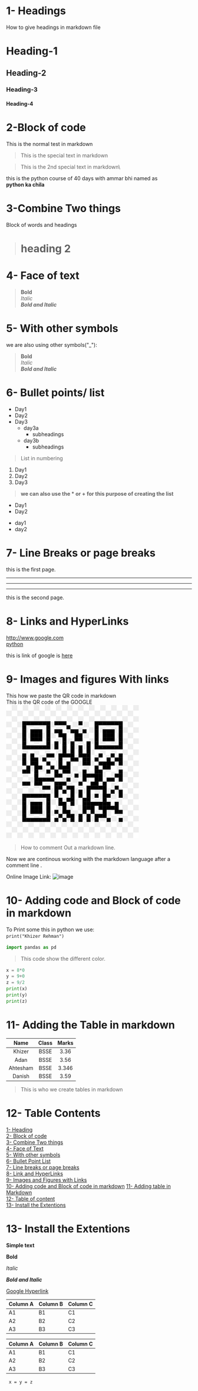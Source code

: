 # 1- Headings 
How to give headings in markdown file 

# Heading-1
## Heading-2
### Heading-3
####  Heading-4


# 2-Block of code
This is the normal test in markdown
>This is the special text in markdown

>This is the 2nd special text in markdown\

this is the python course of 40 days with ammar bhi named as\
**python ka chila**

# 3-Combine Two things
Block of words and headings
># heading 2


# 4- Face of text 
>**Bold**\
>*Italic*\
>***Bold and Italic***


# 5- With other symbols
we are also using other symbols("_"):
>__Bold__\
>_Italic_\
>___Bold and Italic___


# 6- Bullet points/ list
- Day1 
- Day2
- Day3
   - day3a 
      - subheadings
   - day3b
     - subheadings

> List in numbering

1.  Day1 
2.  Day2
3.  Day3
   
> __we can also use the * or + for this purpose of creating the list__

* Day1
* Day2
+ day1
+ day2


#  7- Line Breaks or page breaks 
this is the first page.
___
---
***
this is the  second page.


# 8- Links and HyperLinks 
<http://www.google.com>\
[python](https://www.python.org/)

[google]:http://www.google.com
this is link of google is [here][google]

# 9- Images and figures With links
This how we paste the QR code in markdown\
This is the QR code of the GOOGLE
![QR](Google_QR.png)
> How to comment Out a markdown line.

[This is the comment in markdown]:#

<!--This is also a comment-->

Now we are continous working with the markdown language after a comment line .

Online Image Link:
![image](https://www.google.com/search?client=firefox-b-d&sca_esv=e1a2642803475766&sxsrf=ADLYWIK2ySerkGjlVD3NSLDiEgs55Vs1Fw:1730367412515&q=images&udm=2&fbs=AEQNm0Aa4sjWe7Rqy32pFwRj0UkWd8nbOJfsBGGB5IQQO6L3J_86uWOeqwdnV0yaSF-x2jon2iao6KWCaVjfn7ahz_sf_uPKlBgHiXUTxuTOrBgkEHAZKBArNMIg_JaUOYCTVNreNhAlJbFKEmzPuAQkoiBtIhrPYKQR3WHGzgZYwxf2NkHIa-s&sa=X&ved=2ahUKEwi3vdD3qLiJAxXYfKQEHR-NKgEQtKgLegQIERAB&biw=1440&bih=739&dpr=1#vhid=4mPr4ypRNLgWaM&vssid=mosaic)

# 10- Adding code and Block of code  in markdown

To Print some this in python we use:\
 `print("Khizer Rehman")`


```python
import pandas as pd
```
>This code show the different color.

```python
x = 8*0
y = 9+0
z = 9/2
print(x)
print(y)
print(z)
```
# 11- Adding the Table in markdown

|Name |Class |Marks|
|:-----:|:------:|:-----:|
|Khizer|BSSE|3.36|
|Adan|BSSE|3.56|
|Ahtesham|BSSE|3.346|
|Danish|BSSE|3.59|

>This is who we create tables in markdown

# 12- Table Contents
[1- Heading](#1--headings)\
[2- Block of code](#2-block-of-code)\
[3- Combine Two things](#3-combine-two-things)\
[4- Face of Text](#4--face-of-text)\
[5- With other symbols](#5--with-other-symbols)\
[6- Bullet Point List](#6--bullet-points-list)\
[7- Line breaks or page breaks](#7--line-breaks-or-page-breaks)\
[8- Link and HyperLinks](#8--links-and-hyperlinks)\
[9- Images and Figures with Links](#9--images-and-figures-with-links)\
[10- Adding code and Block of code in markdown](#10--adding-code-and-block-of-code--in-markdown)
[11- Adding table in Markdown](#11--adding-the-table-in-markdown)\
[12- Table of content](#12--table-contents)\
[13- Install the Extentions](#13--install-the-extentions)


# 13- Install the Extentions 

**Simple text**

**Bold**

_Italic_

***Bold and Italic***

[Google Hyperlink](http://www.google.com)


Column A | Column B | Column C
---------|----------|---------
 A1 | B1 | C1
 A2 | B2 | C2
 A3 | B3 | C3




Column A | Column B | Column C
---------|----------|---------
 A1 | B1 | C1
 A2 | B2 | C2
 A3 | B3 | C3

```
 x = y = z
```
